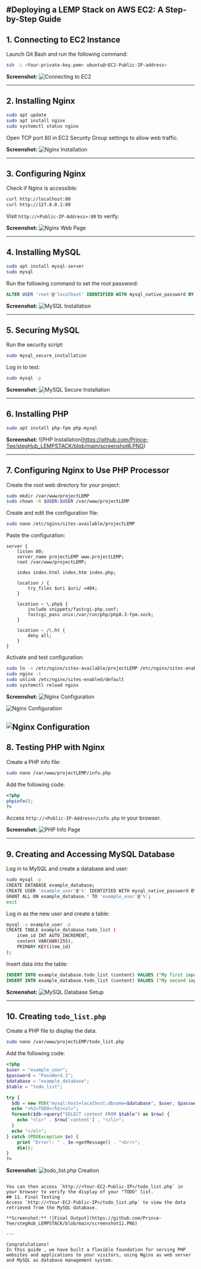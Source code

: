 #**Deploying a LEMP Stack on AWS EC2: A Step-by-Step Guide**
---

## 1. Connecting to EC2 Instance
Launch Git Bash and run the following command:
```bash
ssh -i <Your-private-key.pem> ubuntu@<EC2-Public-IP-address>
```
**Screenshot:** ![Connecting to EC2](https://github.com/Prince-Tee/stegHub_LEMPSTACK/blob/main/screenshot1.PNG)

---

## 2. Installing Nginx
```bash
sudo apt update
sudo apt install nginx
sudo systemctl status nginx
```
Open TCP port 80 in EC2 Security Group settings to allow web traffic.

**Screenshot:** ![Nginx Installation](https://github.com/Prince-Tee/stegHub_LEMPSTACK/blob/main/screenshot2.PNG)

---

## 3. Configuring Nginx
Check if Nginx is accessible:
```bash
curl http://localhost:80
curl http://127.0.0.1:80
```
Visit `http://<Public-IP-Address>:80` to verify.

**Screenshot:** ![Nginx Web Page](https://github.com/Prince-Tee/stegHub_LEMPSTACK/blob/main/screenshot3.PNG)

---

## 4. Installing MySQL
```bash
sudo apt install mysql-server
sudo mysql
```
Run the following command to set the root password:
```sql
ALTER USER 'root'@'localhost' IDENTIFIED WITH mysql_native_password BY 'PassWord.1';
```
**Screenshot:** ![MySQL Installation](https://github.com/Prince-Tee/stegHub_LEMPSTACK/blob/main/screenshot4.PNG)

---

## 5. Securing MySQL
Run the security script:
```bash
sudo mysql_secure_installation
```
Log in to test:
```bash
sudo mysql -p
```
**Screenshot:** ![MySQL Secure Installation](https://github.com/Prince-Tee/stegHub_LEMPSTACK/blob/main/screenshot5.PNG)

---

## 6. Installing PHP
```bash
sudo apt install php-fpm php-mysql
```
**Screenshot:** ![PHP Installation]https://github.com/Prince-Tee/stegHub_LEMPSTACK/blob/main/screenshot6.PNG)

---

## 7. Configuring Nginx to Use PHP Processor
Create the root web directory for your project:
```bash
sudo mkdir /var/www/projectLEMP
sudo chown -R $USER:$USER /var/www/projectLEMP
```
Create and edit the configuration file:
```bash
sudo nano /etc/nginx/sites-available/projectLEMP
```
Paste the configuration:
```nginx
server {
    listen 80;
    server_name projectLEMP www.projectLEMP;
    root /var/www/projectLEMP;

    index index.html index.htm index.php;

    location / {
        try_files $uri $uri/ =404;
    }

    location ~ \.php$ {
        include snippets/fastcgi-php.conf;
        fastcgi_pass unix:/var/run/php/php8.3-fpm.sock;
    }

    location ~ /\.ht {
        deny all;
    }
}
```
Activate and test configuration:
```bash
sudo ln -s /etc/nginx/sites-available/projectLEMP /etc/nginx/sites-enabled/
sudo nginx -t
sudo unlink /etc/nginx/sites-enabled/default
sudo systemctl reload nginx
```
**Screenshot:** ![Nginx Configuration](https://github.com/Prince-Tee/stegHub_LEMPSTACK/blob/main/screenshot7.PNG)

![Nginx Configuration](https://github.com/Prince-Tee/stegHub_LEMPSTACK/blob/main/screenshot7a.PNG)

![Nginx Configuration](https://github.com/Prince-Tee/stegHub_LEMPSTACK/blob/main/screenshot7b.PNG)
---

## 8. Testing PHP with Nginx
Create a PHP info file:
```bash
sudo nano /var/www/projectLEMP/info.php
```
Add the following code:
```php
<?php
phpinfo();
?>
```
Access `http://<Public-IP-Address>/info.php` in your browser.

**Screenshot:** ![PHP Info Page](https://github.com/Prince-Tee/stegHub_LEMPSTACK/blob/main/screenshot8.PNG)

---

## 9. Creating and Accessing MySQL Database
Log in to MySQL and create a database and user:
```bash
sudo mysql -p
CREATE DATABASE example_database;
CREATE USER 'example_user'@'%' IDENTIFIED WITH mysql_native_password BY 'PassWord.1';
GRANT ALL ON example_database.* TO 'example_user'@'%';
exit
```
Log in as the new user and create a table:
```bash
mysql -u example_user -p
CREATE TABLE example_database.todo_list (
    item_id INT AUTO_INCREMENT,
    content VARCHAR(255),
    PRIMARY KEY(item_id)
);
```
Insert data into the table:
```sql
INSERT INTO example_database.todo_list (content) VALUES ("My first important item");
INSERT INTO example_database.todo_list (content) VALUES ("My second important item");
```
**Screenshot:** ![MySQL Database Setup](https://github.com/Prince-Tee/stegHub_LEMPSTACK/blob/main/screenshot9.PNG)

---


## 10. Creating `todo_list.php`
Create a PHP file to display the data:
```bash
sudo nano /var/www/projectLEMP/todo_list.php
```
Add the following code:
```php
<?php
$user = "example_user";
$password = "PassWord.1";
$database = "example_database";
$table = "todo_list";

try {
  $db = new PDO("mysql:host=localhost;dbname=$database", $user, $password);
  echo "<h2>TODO</h2><ol>";
  foreach($db->query("SELECT content FROM $table") as $row) {
    echo "<li>" . $row['content'] . "</li>";
  }
  echo "</ol>";
} catch (PDOException $e) {
    print "Error!: " . $e->getMessage() . "<br/>";
    die();
}
?>
```
**Screenshot:** ![todo_list.php Creation](https://github.com/Prince-Tee/stegHub_LEMPSTACK/blob/main/screenshot9.PNG)
```

You can then access `http://<Your-EC2-Public-IP>/todo_list.php` in your browser to verify the display of your "TODO" list.
## 11. Final Testing
Access `http://<Your-EC2-Public-IP>/todo_list.php` to view the data retrieved from the MySQL database.

**Screenshot:** ![Final Output](https://github.com/Prince-Tee/stegHub_LEMPSTACK/blob/main/screenshot11.PNG)

---

Congratulations!
In this guide , we have built a flexible foundation for serving PHP websites and applications to your visitors, using Nginx as web server and MySQL as database management system.
